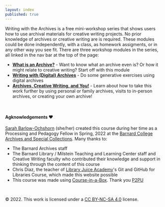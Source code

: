 ```yaml
---
layout: index
published: true
---
```


Writing with the Archives is a free mini-workshop series that shows users how to use archival materials for creative writing projects. No prior knowledge of archives or creative writing are is required. These modules could be done independently, with a class, as homework assigments, or in any other way you see fit. There are three workshop modules in the series, all linked in the nav bar at the top of the page:
* **[What is an Archive?](/modules/what-is-an-archive)** - Want to know what an archive even is? Or how it might relate to creative writing? Start off with this module
* **[Writing with (Digital) Archives](/modules/writing-with-digital-archives)** -  Do some generative exercises using digital archives
* **[Archives, Creative Writing, and You!](/modules/archives-creative-writing)** - Learn about how to take this work further by using personal or family archives, visits to in-person archives, or creating your own archive!

<br> 

#### Agknowledgements ❤️
[Sarah Barlow-Ochshorn](https://www.linkedin.com/in/sarah-barlow-ochshorn/) (she/her) created this course during her time as a Processing and Pedagogy Fellow in Spring, 2022 at the [Barnard College Archives and Special Collections](https://archives.barnard.edu/). Many thanks to: 

* The Barnard Archives staff
* The Barnard Library / Milstein Teaching and Learning Center staff and Creative Writing faculty who contributed their knowledge and support in thinking through the content of this course 
* Chris Diaz, the teacher of [Library Juice Academy](https://libraryjuiceacademy.com/)'s Git and GitHub for Libraries Course, which made this website possible
* This course was made using [Course-in-a-Box](https://course-in-a-box.p2pu.org/). Thank you [P2PU](https://www.p2pu.org/en/)


<br> 

© 2022. This work is licensed under a [CC BY-NC-SA 4.0](https://creativecommons.org/licenses/by-nc-sa/4.0/) license. 

